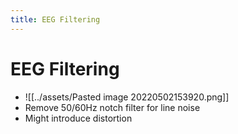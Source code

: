 ```yaml
---
title: EEG Filtering
---
```


# EEG Filtering
- ![[../assets/Pasted image 20220502153920.png]]
- Remove 50/60Hz notch filter for line noise
- Might introduce distortion


















